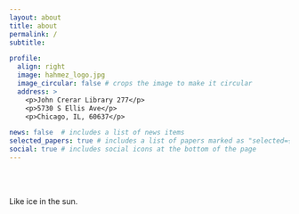 ```yaml
---
layout: about
title: about
permalink: /
subtitle: 

profile:
  align: right
  image: hahmez_logo.jpg
  image_circular: false # crops the image to make it circular
  address: >
    <p>John Crerar Library 277</p>
    <p>5730 S Ellis Ave</p>
    <p>Chicago, IL, 60637</p>

news: false  # includes a list of news items
selected_papers: true # includes a list of papers marked as "selected={true}"
social: true # includes social icons at the bottom of the page
---
```


<br/><br/>

Like ice in the sun.

    